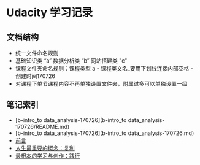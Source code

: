 # Udacity 学习记录

## 文档结构

* 统一文件命名规则
* 基础知识类 “a”  数据分析类 “b” 网站搭建类 "c"
* 课程文件夹命名规则：课程类型 a - 课程英文名_要用下划线连接内部空格 - 创建时间170726
* 对课程下单节课程内容不再单独设置文件夹，附属过多可以单独设置一级


## 笔记索引

* [b-intro_to data_analysis-170726](b-intro_to data_analysis-170726/README.md)
* [b-intro_to data_analysis-170726](b-intro_to data_analysis-170726.md)
* [前言](README.md)
* [人生最重要的概念：复利](A01.md)
* [最根本的学习与创作：践行](A02.md)